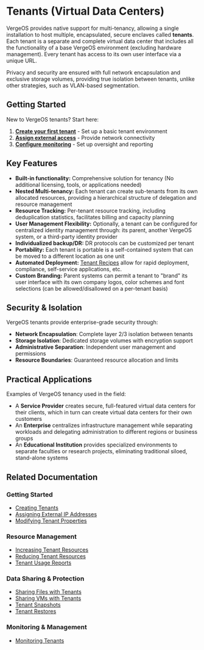 # Tenants (Virtual Data Centers)

VergeOS provides native support for multi-tenancy, allowing a single installation to host multiple, encapsulated, secure enclaves called **tenants**. Each tenant is a separate and complete virtual data center that includes all the functionality of a base VergeOS environment (excluding hardware management). Every tenant has access to its own user interface via a unique URL.

Privacy and security are ensured with full network encapsulation and exclusive storage volumes, providing true isolation between tenants, unlike other strategies, such as VLAN-based segmentation.

## Getting Started

New to VergeOS tenants? Start here:

1. **[Create your first tenant](/product-guide/tenants/create-tenants)** - Set up a basic tenant environment
2. **[Assign external access](/product-guide/tenants/assign-ip-to-tenant)** - Provide network connectivity
3. **[Configure monitoring](/product-guide/tenants/tenant-monitoring)** - Set up oversight and reporting

## Key Features

- **Built-in functionality:** Comprehensive solution for tenancy (No additional licensing, tools, or applications needed)
- **Nested Multi-tenancy:** Each tenant can create sub-tenants from its own allocated resources, providing a hierarchical structure of delegation and resource management
- **Resource Tracking:** Per-tenant resource tracking, including deduplication statistics, facilitates billing and capacity planning
- **User Management Flexibility:** Optionally, a tenant can be configured for centralized identity management through: its parent, another VergeOS system, or a third-party identity provider 
- **Individualized backup/DR:** DR protocols can be customized per tenant
- **Portability:** Each tenant is portable is a self-contained system that can be moved to a different location as one unit
- **Automated Deployment:** [Tenant Recipes](/product-guide/automation/tenant-recipes) allow for rapid deployment, compliance, self-service applications, etc.
- **Custom Branding:** Parent systems can permit a tenant to "brand" its user interface with its own company logos, color schemes and font selections (can be allowed/disallowed on a per-tenant basis)

## Security & Isolation

VergeOS tenants provide enterprise-grade security through:

- **Network Encapsulation**: Complete layer 2/3 isolation between tenants
- **Storage Isolation**: Dedicated storage volumes with encryption support  
- **Administrative Separation**: Independent user management and permissions
- **Resource Boundaries**: Guaranteed resource allocation and limits

## Practical Applications

Examples of VergeOS tenancy used in the field:

* A **Service Provider** creates secure, full-featured virtual data centers for their clients, which in turn can create virtual data centers for their own customers
* An **Enterprise** centralizes infrastructure management while separating workloads and delegating administration to different regions or business groups
* An **Educational Institution** provides specialized environments to separate faculties or research projects, eliminating traditional siloed, stand-alone systems

## Related Documentation

### Getting Started
- [Creating Tenants](/product-guide/tenants/create-tenants)
- [Assigning External IP Addresses](/product-guide/tenants/assign-ip-to-tenant)
- [Modifying Tenant Properties](/product-guide/tenants/tenant-modifications)

### Resource Management  
- [Increasing Tenant Resources](/product-guide/tenants/add-tenant-resources)
- [Reducing Tenant Resources](/product-guide/tenants/reduce-tenant-resources)
- [Tenant Usage Reports](/product-guide/tenants/tenant-usagereports)

### Data Sharing & Protection
- [Sharing Files with Tenants](/product-guide/tenants/provide-files-to-tenant)
- [Sharing VMs with Tenants](/product-guide/tenants/share-vm-snapshot)
- [Tenant Snapshots](/product-guide/tenants/tenant-snapshots)
- [Tenant Restores](/product-guide/tenants/tenant-restores)

### Monitoring & Management
- [Monitoring Tenants](/product-guide/tenants/tenant-monitoring)